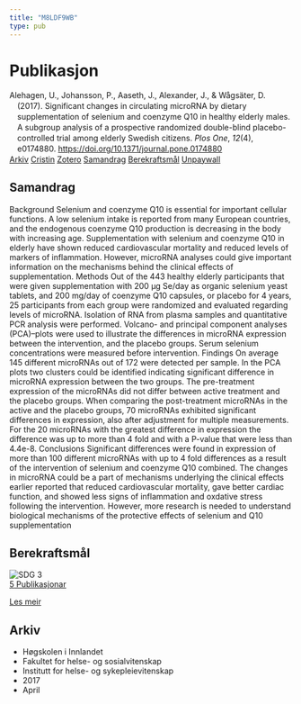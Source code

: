 ```yaml
---
title: "M8LDF9WB"
type: pub
---
```

<h1>Publikasjon</h1>
<article id="csl-bib-container-M8LDF9WB" class="csl-bib-container">
  <div class="csl-bib-body" style="line-height: 1.35; padding-left: 1em; text-indent:-1em;">
  <div class="csl-entry">Alehagen, U., Johansson, P., Aaseth, J., Alexander, J., &amp; W&#xE5;gs&#xE4;ter, D. (2017). Significant changes in circulating microRNA by dietary supplementation of selenium and coenzyme Q10 in healthy elderly males. A subgroup analysis of a prospective randomized double-blind placebo-controlled trial among elderly Swedish citizens. <i>Plos One</i>, <i>12</i>(4), e0174880. <a href="https://doi.org/10.1371/journal.pone.0174880">https://doi.org/10.1371/journal.pone.0174880</a></div>
</div>
  <div class="csl-bib-buttons">
    <a href="#taxonomy-article-M8LDF9WB" class="csl-bib-button">Arkiv</a>
    <a href="https://app.cristin.no/results/show.jsf?id=1467166" alt="Cristin URL" class="csl-bib-button">Cristin</a>
    <a href="http://zotero.org/groups/5402882/items/M8LDF9WB" alt="Zotero URL" class="csl-bib-button">Zotero</a>
    <a href="#abstract-article-M8LDF9WB" class="csl-bib-button">Samandrag</a>
    <a href="#sdg-article-M8LDF9WB" class="csl-bib-button">Berekraftsmål</a>
    <a href="https://journals.plos.org/plosone/article/file?id=10.1371/journal.pone.0174880&amp;type=printable" class="csl-bib-button">Unpaywall</a>
  </div>
  <div id="csl-bib-meta-container-M8LDF9WB"></div>
</article>
<div id="csl-bib-meta-M8LDF9WB" class="csl-bib-meta">
  <article id="abstract-article-M8LDF9WB" class="abstract-article">
    <h1>Samandrag</h1>
    Background Selenium and coenzyme Q10 is essential for important cellular functions. A low selenium intake is reported from many European countries, and the endogenous coenzyme Q10 production is decreasing in the body with increasing age. Supplementation with selenium and coenzyme Q10 in elderly have shown reduced cardiovascular mortality and reduced levels of markers of inflammation. However, microRNA analyses could give important information on the mechanisms behind the clinical effects of supplementation. Methods Out of the 443 healthy elderly participants that were given supplementation with 200 μg Se/day as organic selenium yeast tablets, and 200 mg/day of coenzyme Q10 capsules, or placebo for 4 years, 25 participants from each group were randomized and evaluated regarding levels of microRNA. Isolation of RNA from plasma samples and quantitative PCR analysis were performed. Volcano- and principal component analyses (PCA)–plots were used to illustrate the differences in microRNA expression between the intervention, and the placebo groups. Serum selenium concentrations were measured before intervention. Findings On average 145 different microRNAs out of 172 were detected per sample. In the PCA plots two clusters could be identified indicating significant difference in microRNA expression between the two groups. The pre-treatment expression of the microRNAs did not differ between active treatment and the placebo groups. When comparing the post-treatment microRNAs in the active and the placebo groups, 70 microRNAs exhibited significant differences in expression, also after adjustment for multiple measurements. For the 20 microRNAs with the greatest difference in expression the difference was up to more than 4 fold and with a P-value that were less than 4.4e-8. Conclusions Significant differences were found in expression of more than 100 different microRNAs with up to 4 fold differences as a result of the intervention of selenium and coenzyme Q10 combined. The changes in microRNA could be a part of mechanisms underlying the clinical effects earlier reported that reduced cardiovascular mortality, gave better cardiac function, and showed less signs of inflammation and oxdative stress following the intervention. However, more research is needed to understand biological mechanisms of the protective effects of selenium and Q10 supplementation
  </article>
  <article id="sdg-article-M8LDF9WB" class="sdg-article">
    <h1>Berekraftsmål</h1>
    <div class="sdg-container"><div id="sdg3" class="sdg"> <img src="{{< params subfolder >}}images/sdg/sdg03_no.png" class="image" alt="SDG 3"> <div class="sdg-overlay"> <a href="{{< params subfolder >}}no/archive/?sdg=3#archive" class="sdg-publication-count"><span>5</span> Publikasjonar</a> <p><a href="NA" class="sdg-read-more">Les meir</a></p> </div> </div></div>
  </article>
  <article id="taxonomy-article-M8LDF9WB" class="taxonomy-article">
    <h1>Arkiv</h1>
    <ul>
      <li>Høgskolen i Innlandet</li>
      <li>Fakultet for helse- og sosialvitenskap</li>
      <li>Institutt for helse- og sykepleievitenskap</li>
      <li>2017</li>
      <li>April</li>
    </ul>
  </article>
</div>
